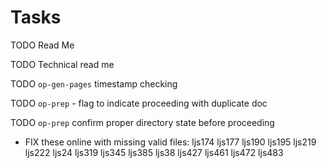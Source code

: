 # Tasks

TODO Read Me

TODO Technical read me

TODO `op-gen-pages` timestamp checking

TODO `op-prep` - flag to indicate proceeding with duplicate doc

TODO `op-prep` confirm proper directory state before proceeding


- FIX these online with missing valid files:
     ljs174
     ljs177
     ljs190
     ljs195
     ljs219
     ljs222
     ljs24
     ljs319
     ljs345
     ljs385
     ljs38
     ljs427
     ljs461
     ljs472
     ljs483
